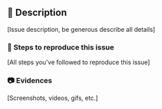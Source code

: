 ## :pencil: Description
[Issue description, be generous describe all details]

### :feet: Steps to reproduce this issue
[All steps you've followed to reproduce this issue]

### :camera: Evidences
[Screenshots, videos, gifs, etc.]
